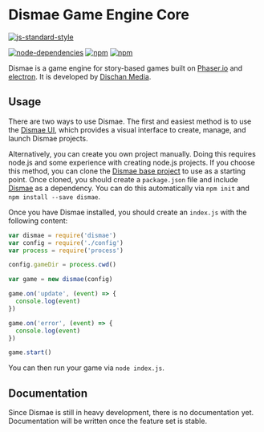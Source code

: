# Dismae Game Engine Core
[![js-standard-style](https://cdn.rawgit.com/feross/standard/master/badge.svg)](https://github.com/feross/standard)


[![node-dependencies](https://david-dm.org/Dischan/dismae.svg)](https://david-dm.org/Dischan/dismae) [![npm](https://img.shields.io/npm/dt/dismae.svg?maxAge=2592000)](https://www.npmjs.com/package/dismae)
[![npm](https://img.shields.io/npm/dm/dismae.svg?maxAge=2592000)](https://www.npmjs.com/package/dismae)

Dismae is a game engine for story-based games built on [Phaser.io](http://phaser.io/) and [electron](http://electron.atom.io/). It is developed by [Dischan Media](https://dischan.co/).

## Usage

There are two ways to use Dismae. The first and easiest method is to use the [Dismae UI](https://github.com/Dischan/dismae-ui/releases/latest), which provides a visual interface to create, manage, and launch Dismae projects.

Alternatively, you can create you own project manually. Doing this requires node.js and some experience with creating node.js projects. If you choose this method, you can clone the [Dismae base project](https://github.com/Dischan/dismae-base) to use as a starting point. Once cloned, you should create a `package.json` file and include [Dismae](https://www.npmjs.com/package/dismae) as a dependency. You can do this automatically via `npm init` and `npm install --save dismae`.

Once you have Dismae installed, you should create an `index.js` with the following content:

```javascript
var dismae = require('dismae')
var config = require('./config')
var process = require('process')

config.gameDir = process.cwd()

var game = new dismae(config)

game.on('update', (event) => {
  console.log(event)
})

game.on('error', (event) => {
  console.log(event)
})

game.start()
```

You can then run your game via `node index.js`.

## Documentation

Since Dismae is still in heavy development, there is no documentation yet. Documentation will be written once the feature set is stable.
